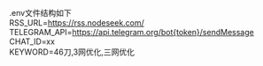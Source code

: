 .env文件结构如下\
RSS_URL=https://rss.nodeseek.com/ \
TELEGRAM_API=https://api.telegram.org/bot{token}/sendMessage \
CHAT_ID=xx\
KEYWORD=46刀,3网优化,三网优化
